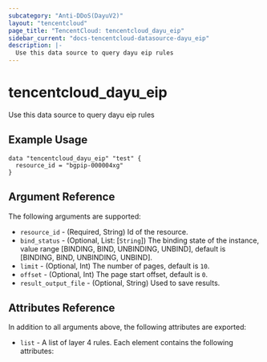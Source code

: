 ```yaml
---
subcategory: "Anti-DDoS(DayuV2)"
layout: "tencentcloud"
page_title: "TencentCloud: tencentcloud_dayu_eip"
sidebar_current: "docs-tencentcloud-datasource-dayu_eip"
description: |-
  Use this data source to query dayu eip rules
---
```


# tencentcloud_dayu_eip

Use this data source to query dayu eip rules

## Example Usage

```hcl
data "tencentcloud_dayu_eip" "test" {
  resource_id = "bgpip-000004xg"
}
```

## Argument Reference

The following arguments are supported:

* `resource_id` - (Required, String) Id of the resource.
* `bind_status` - (Optional, List: [`String`]) The binding state of the instance, value range [BINDING, BIND, UNBINDING, UNBIND], default is [BINDING, BIND, UNBINDING, UNBIND].
* `limit` - (Optional, Int) The number of pages, default is `10`.
* `offset` - (Optional, Int) The page start offset, default is `0`.
* `result_output_file` - (Optional, String) Used to save results.

## Attributes Reference

In addition to all arguments above, the following attributes are exported:

* `list` - A list of layer 4 rules. Each element contains the following attributes:



